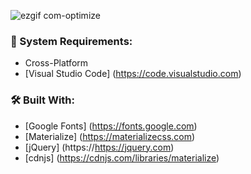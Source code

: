 ![ezgif com-optimize](https://user-images.githubusercontent.com/45048950/93005037-ac625a80-f57f-11ea-8017-a0efd76e1a3c.gif)

### 🧰 System Requirements:

* Cross-Platform
* [Visual Studio Code] (https://code.visualstudio.com)

### 🛠️ Built With:

* [Google Fonts] (https://fonts.google.com)
* [Materialize] (https://materializecss.com)
* [jQuery] (https://https://jquery.com)
* [cdnjs] (https://cdnjs.com/libraries/materialize)
